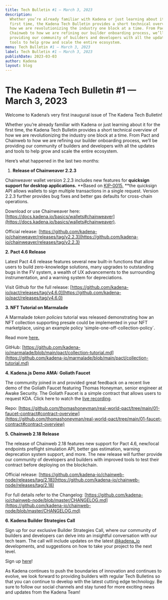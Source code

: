 ```yaml
---
title: Tech Bulletin #1 — March 3, 2023
description:
  Whether you’re already familiar with Kadena or just learning about it for the
  first time, the Kadena Tech Bulletin provides a short technical overview of
  how we are revolutionizing the industry one block at a time. From Pact and
  Chainweb to how we are refining our builder onboarding process, we’ll be
  providing our community of builders and developers with all the updates and
  tools to help grow and scale the entire ecosystem.
menu: Tech Bulletin #1 — March 3, 2023
label: Tech Bulletin #1 — March 3, 2023
publishDate: 2023-03-03
author: Kadena
layout: blog
---
```


# The Kadena Tech Bulletin #1 — March 3, 2023

Welcome to Kadena’s very first inaugural issue of The Kadena Tech Bulletin!

Whether you’re already familiar with Kadena or just learning about it for the
first time, the Kadena Tech Bulletin provides a short technical overview of how
we are revolutionizing the industry one block at a time. From Pact and Chainweb
to how we are refining our builder onboarding process, we’ll be providing our
community of builders and developers with all the updates and tools to help grow
and scale the entire ecosystem.

Here’s what happened in the last two months:

1.  **Release of Chainweaver 2.2.3**

Chainweaver wallet version 2.2.3 includes new features for **quicksign support
for desktop applications.** **Based on
[KIP-0015,](https://github.com/kadena-io/KIPs/pull/29/files) **the quicksign API
allows wallets to sign multiple transactions in a single request. Version 2.2.3
further provides bug fixes and better gas defaults for cross-chain operations.

Download or use Chainweaver here:
[https://docs.kadena.io/basics/wallets#chainweaver](https://docs.kadena.io/basics/wallets#chainweaver).

Official release:
[https://github.com/kadena-io/chainweaver/releases/tag/v2.2.3](https://github.com/kadena-io/chainweaver/releases/tag/v2.2.3)

**2. Pact 4.6 Release**

Latest Pact 4.6 release features several new built-in functions that allow users
to build zero-knowledge solutions, many upgrades to outstanding bugs in the FV
system, a wealth of UX advancements to the surrounding instrumentation, and a
warning system for depreciations.

Visit Github for the full release:
[https://github.com/kadena-io/pact/releases/tag/v4.6.0](https://github.com/kadena-io/pact/releases/tag/v4.6.0)

**3. NFT Tutorial on Marmalade**

A Marmalade _token policies_ tutorial was released demonstrating how an NFT
collection supporting presale could be implemented in your NFT marketplace,
using an example policy ‘simple-one-off-collection-policy`.

Read more [here.](./nft-collection-tutorial-on-marmalade-2023-01-25)

GitHub:
[https://github.com/kadena-io/marmalade/blob/main/pact/collection-tutorial.md](https://github.com/kadena-io/marmalade/blob/main/pact/collection-tutorial.md)

**4. Kadena.js Demo AMA: Goliath Faucet**

The community joined in and provided great feedback on a recent live demo of the
Goliath Faucet featuring Thomas Honeyman, senior engineer at Awake Security. The
Goliath Faucet is a simple contract that allows users to request KDA. Click here
to watch the [live recording](https://www.youtube.com/watch?v=f0MdNrlKZdk).

Repo:
[https://github.com/thomashoneyman/real-world-pact/tree/main/01-faucet-contract#contract-overview](https://github.com/thomashoneyman/real-world-pact/tree/main/01-faucet-contract#contract-overview)

**5. Chainweb 2.18 Release**

The release of Chainweb 2.18 features new support for Pact 4.6, new/local
endpoints preflight simulation API, better gas estimation, warning deprecation
system support, and more. The new release will further provide our community of
developers and builders with improved tools to test their contract before
deploying on the blockchain.

Official release:
[https://github.com/kadena-io/chainweb-node/releases/tag/2.18](https://github.com/kadena-io/chainweb-node/releases/tag/2.18)

For full details refer to the Changelog:
[https://github.com/kadena-io/chainweb-node/blob/master/CHANGELOG.md](https://github.com/kadena-io/chainweb-node/blob/master/CHANGELOG.md)

**6. Kadena Builder Strategies Call**

Sign up for our exclusive Builder Strategies Call, where our community of
builders and developers can delve into an insightful conversation with our tech
team. The call will include updates on the latest
[@kadena_io](https://twitter.com/kadena_io) developments, and suggestions on how
to take your project to the next level.

Sign up
[here](https://khnrs3ltkjv.typeform.com/to/X0Jxs9bD?typeform-source=t.co)!

As Kadena continues to push the boundaries of innovation and continues to
evolve, we look forward to providing builders with regular Tech Bulletins so
that you can continue to develop with the latest cutting edge technology. Be
sure to follow our social channels and stay tuned for more exciting news and
updates from the Kadena Team!
